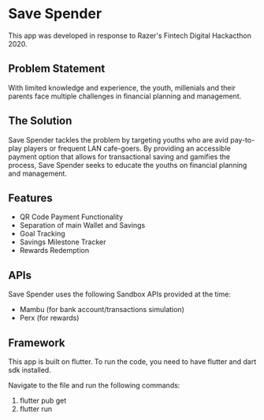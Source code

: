 # Save Spender

This app was developed in response to Razer's Fintech Digital Hackacthon 2020.

## Problem Statement
With limited knowledge and experience, the youth, millenials and their parents face multiple challenges in financial planning and management. 

## The Solution
Save Spender tackles the problem by targeting youths who are avid pay-to-play players or frequent LAN cafe-goers. By providing an accessible payment option that allows for transactional saving and gamifies the process, Save Spender seeks to educate the youths on financial planning and management.

## Features
- QR Code Payment Functionality
- Separation of main Wallet and Savings
- Goal Tracking
- Savings Milestone Tracker
- Rewards Redemption

## APIs
Save Spender uses the following Sandbox APIs provided at the time:
- Mambu (for bank account/transactions simulation)
- Perx (for rewards)

## Framework
This app is built on flutter. To run the code, you need to have flutter and dart sdk installed.

Navigate to the file and run the following commands:
1) flutter pub get
2) flutter run
